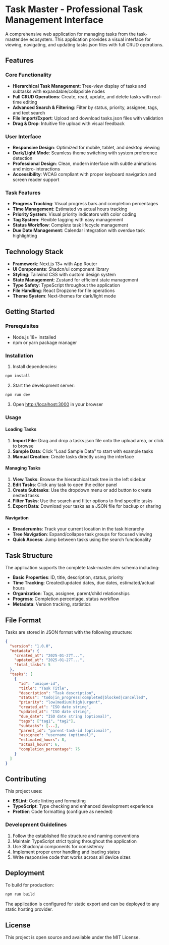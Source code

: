 # Task Master - Professional Task Management Interface

A comprehensive web application for managing tasks from the task-master.dev ecosystem. This application provides a visual interface for viewing, navigating, and updating tasks.json files with full CRUD operations.

## Features

### Core Functionality
- **Hierarchical Task Management**: Tree-view display of tasks and subtasks with expandable/collapsible nodes
- **Full CRUD Operations**: Create, read, update, and delete tasks with real-time editing
- **Advanced Search & Filtering**: Filter by status, priority, assignee, tags, and text search
- **File Import/Export**: Upload and download tasks.json files with validation
- **Drag & Drop**: Intuitive file upload with visual feedback

### User Interface
- **Responsive Design**: Optimized for mobile, tablet, and desktop viewing
- **Dark/Light Mode**: Seamless theme switching with system preference detection
- **Professional Design**: Clean, modern interface with subtle animations and micro-interactions
- **Accessibility**: WCAG compliant with proper keyboard navigation and screen reader support

### Task Features
- **Progress Tracking**: Visual progress bars and completion percentages
- **Time Management**: Estimated vs actual hours tracking
- **Priority System**: Visual priority indicators with color coding
- **Tag System**: Flexible tagging with easy management
- **Status Workflow**: Complete task lifecycle management
- **Due Date Management**: Calendar integration with overdue task highlighting

## Technology Stack

- **Framework**: Next.js 13+ with App Router
- **UI Components**: Shadcn/ui component library
- **Styling**: Tailwind CSS with custom design system
- **State Management**: Zustand for efficient state management
- **Type Safety**: TypeScript throughout the application
- **File Handling**: React Dropzone for file operations
- **Theme System**: Next-themes for dark/light mode

## Getting Started

### Prerequisites
- Node.js 18+ installed
- npm or yarn package manager

### Installation

1. Install dependencies:
```bash
npm install
```

2. Start the development server:
```bash
npm run dev
```

3. Open [http://localhost:3000](http://localhost:3000) in your browser

### Usage

#### Loading Tasks
1. **Import File**: Drag and drop a tasks.json file onto the upload area, or click to browse
2. **Sample Data**: Click "Load Sample Data" to start with example tasks
3. **Manual Creation**: Create tasks directly using the interface

#### Managing Tasks
1. **View Tasks**: Browse the hierarchical task tree in the left sidebar
2. **Edit Tasks**: Click any task to open the editor panel
3. **Create Subtasks**: Use the dropdown menu or add button to create nested tasks
4. **Filter Tasks**: Use the search and filter options to find specific tasks
5. **Export Data**: Download your tasks as a JSON file for backup or sharing

#### Navigation
- **Breadcrumbs**: Track your current location in the task hierarchy
- **Tree Navigation**: Expand/collapse task groups for focused viewing
- **Quick Access**: Jump between tasks using the search functionality

## Task Structure

The application supports the complete task-master.dev schema including:

- **Basic Properties**: ID, title, description, status, priority
- **Time Tracking**: Created/updated dates, due dates, estimated/actual hours
- **Organization**: Tags, assignee, parent/child relationships
- **Progress**: Completion percentage, status workflow
- **Metadata**: Version tracking, statistics

## File Format

Tasks are stored in JSON format with the following structure:

```json
{
  "version": "1.0.0",
  "metadata": {
    "created_at": "2025-01-27T...",
    "updated_at": "2025-01-27T...",
    "total_tasks": 5
  },
  "tasks": [
    {
      "id": "unique-id",
      "title": "Task Title",
      "description": "Task description",
      "status": "todo|in_progress|completed|blocked|cancelled",
      "priority": "low|medium|high|urgent",
      "created_at": "ISO date string",
      "updated_at": "ISO date string",
      "due_date": "ISO date string (optional)",
      "tags": ["tag1", "tag2"],
      "subtasks": [...],
      "parent_id": "parent-task-id (optional)",
      "assignee": "username (optional)",
      "estimated_hours": 8,
      "actual_hours": 6,
      "completion_percentage": 75
    }
  ]
}
```

## Contributing

This project uses:
- **ESLint**: Code linting and formatting
- **TypeScript**: Type checking and enhanced development experience
- **Prettier**: Code formatting (configure as needed)

### Development Guidelines
1. Follow the established file structure and naming conventions
2. Maintain TypeScript strict typing throughout the application
3. Use Shadcn/ui components for consistency
4. Implement proper error handling and loading states
5. Write responsive code that works across all device sizes

## Deployment

To build for production:

```bash
npm run build
```

The application is configured for static export and can be deployed to any static hosting provider.

## License

This project is open source and available under the MIT License.